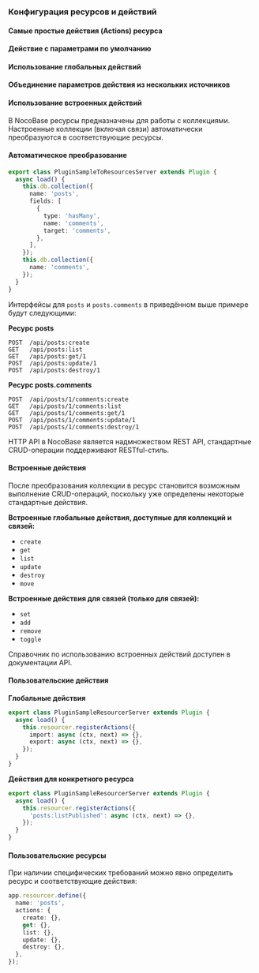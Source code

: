 ### **Конфигурация ресурсов и действий**

#### **Самые простые действия (Actions) ресурса**

#### **Действие с параметрами по умолчанию**

#### **Использование глобальных действий**

#### **Объединение параметров действия из нескольких источников**

#### **Использование встроенных действий**

В NocoBase ресурсы предназначены для работы с коллекциями. Настроенные коллекции (включая связи) автоматически преобразуются в соответствующие ресурсы.

#### **Автоматическое преобразование**

```ts
export class PluginSampleToResourcesServer extends Plugin {
  async load() {
    this.db.collection({
      name: 'posts',
      fields: [
        {
          type: 'hasMany',
          name: 'comments',
          target: 'comments',
        },
      ],
    });
    this.db.collection({
      name: 'comments',
    });
  }
}
```

Интерфейсы для `posts` и `posts.comments` в приведённом выше примере будут следующими:

**Ресурс posts**

```
POST  /api/posts:create
GET   /api/posts:list
GET   /api/posts:get/1
POST  /api/posts:update/1
POST  /api/posts:destroy/1
```

**Ресурс posts.comments**

```
POST  /api/posts/1/comments:create
GET   /api/posts/1/comments:list
GET   /api/posts/1/comments:get/1
POST  /api/posts/1/comments:update/1
POST  /api/posts/1/comments:destroy/1
```

HTTP API в NocoBase является надмножеством REST API, стандартные CRUD-операции поддерживают RESTful-стиль.

#### **Встроенные действия**

После преобразования коллекции в ресурс становится возможным выполнение CRUD-операций, поскольку уже определены некоторые стандартные действия.

**Встроенные глобальные действия, доступные для коллекций и связей:**

- `create`
- `get`
- `list`
- `update`
- `destroy`
- `move`

**Встроенные действия для связей (только для связей):**

- `set`
- `add`
- `remove`
- `toggle`

Справочник по использованию встроенных действий доступен в документации API.

#### **Пользовательские действия**

**Глобальные действия**

```ts
export class PluginSampleResourcerServer extends Plugin {
  async load() {
    this.resourcer.registerActions({
      import: async (ctx, next) => {},
      export: async (ctx, next) => {},
    });
  }
}
```

**Действия для конкретного ресурса**

```ts
export class PluginSampleResourcerServer extends Plugin {
  async load() {
    this.resourcer.registerActions({
      'posts:listPublished': async (ctx, next) => {},
    });
  }
}
```

#### **Пользовательские ресурсы**

При наличии специфических требований можно явно определить ресурс и соответствующие действия:

```ts
app.resourcer.define({
  name: 'posts',
  actions: {
    create: {},
    get: {},
    list: {},
    update: {},
    destroy: {},
  },
});
```
